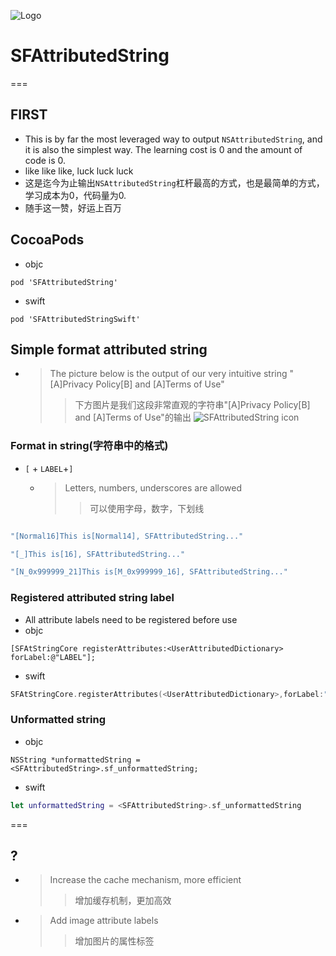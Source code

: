 
![Logo](https://raw.githubusercontent.com/Meterwhite/SFAttributedString/master/EXP.png)
# SFAttributedString
===
## FIRST
* This is by far the most leveraged way to output `NSAttributedString`, and it is also the simplest way. The learning cost is 0 and the amount of code is 0.
* like like like, luck luck luck
* 这是迄今为止输出`NSAttributedString`杠杆最高的方式，也是最简单的方式，学习成本为0，代码量为0.
* 随手这一赞，好运上百万

## CocoaPods
- objc
```
pod 'SFAttributedString'
```
- swift
```
pod 'SFAttributedStringSwift'
```

## Simple format attributed string
- > The picture below is the output of our very intuitive string "[A]Privacy Policy[B] and [A]Terms of Use"
    >> 下方图片是我们这段非常直观的字符串"[A]Privacy Policy[B] and [A]Terms of Use"的输出
![SFAttributedString icon](https://raw.githubusercontent.com/Meterwhite/SFAttributedString/master/EXP.png)

### Format in string(字符串中的格式)
-  `[` + `LABEL`+`]`
    - >Letters, numbers, underscores are allowed
        >> 可以使用字母，数字，下划线

```swift

"[Normal16]This is[Normal14], SFAttributedString..."

"[_]This is[16], SFAttributedString..."

"[N_0x999999_21]This is[M_0x999999_16], SFAttributedString..."

```
    
### Registered attributed string label
- All attribute labels need to be registered before use
- objc
```objc
[SFAtStringCore registerAttributes:<UserAttributedDictionary> forLabel:@"LABEL"];
```
- swift
```swift
SFAtStringCore.registerAttributes(<UserAttributedDictionary>,forLabel:"LABEL")
```

### Unformatted string
- objc
```objc
NSString *unformattedString = <SFAttributedString>.sf_unformattedString;
```
- swift
```swift
let unformattedString = <SFAttributedString>.sf_unformattedString
```

===
## ?
- > Increase the cache mechanism, more efficient
    >> 增加缓存机制，更加高效
- > Add image attribute labels
    >> 增加图片的属性标签

